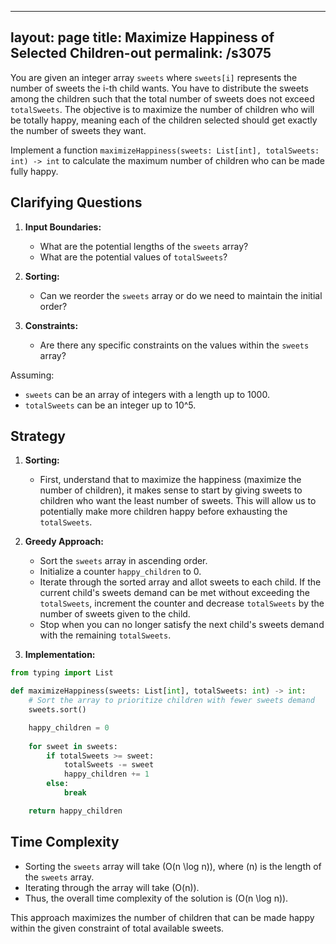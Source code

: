 
---
layout: page
title:  Maximize Happiness of Selected Children-out
permalink: /s3075
---

You are given an integer array `sweets` where `sweets[i]` represents the number of sweets the i-th child wants. You have to distribute the sweets among the children such that the total number of sweets does not exceed `totalSweets`. The objective is to maximize the number of children who will be totally happy, meaning each of the children selected should get exactly the number of sweets they want.

Implement a function `maximizeHappiness(sweets: List[int], totalSweets: int) -> int` to calculate the maximum number of children who can be made fully happy.

## Clarifying Questions

1. **Input Boundaries:**
   - What are the potential lengths of the `sweets` array?
   - What are the potential values of `totalSweets`?

2. **Sorting:**
   - Can we reorder the `sweets` array or do we need to maintain the initial order?
   
3. **Constraints:**
   - Are there any specific constraints on the values within the `sweets` array?

Assuming:
- `sweets` can be an array of integers with a length up to 1000.
- `totalSweets` can be an integer up to 10^5.

## Strategy

1. **Sorting:**
   - First, understand that to maximize the happiness (maximize the number of children), it makes sense to start by giving sweets to children who want the least number of sweets. This will allow us to potentially make more children happy before exhausting the `totalSweets`.
   
2. **Greedy Approach:**
   - Sort the `sweets` array in ascending order.
   - Initialize a counter `happy_children` to 0.
   - Iterate through the sorted array and allot sweets to each child. If the current child's sweets demand can be met without exceeding the `totalSweets`, increment the counter and decrease `totalSweets` by the number of sweets given to the child.
   - Stop when you can no longer satisfy the next child's sweets demand with the remaining `totalSweets`.

3. **Implementation:**

```python
from typing import List

def maximizeHappiness(sweets: List[int], totalSweets: int) -> int:
    # Sort the array to prioritize children with fewer sweets demand
    sweets.sort()

    happy_children = 0
    
    for sweet in sweets:
        if totalSweets >= sweet:
            totalSweets -= sweet
            happy_children += 1
        else:
            break

    return happy_children
```

## Time Complexity

- Sorting the `sweets` array will take \(O(n \log n)\), where \(n\) is the length of the `sweets` array.
- Iterating through the array will take \(O(n)\).
- Thus, the overall time complexity of the solution is \(O(n \log n)\).

This approach maximizes the number of children that can be made happy within the given constraint of total available sweets.